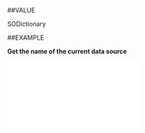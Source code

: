 
##VALUE

SODictionary


##EXAMPLE

**Get the name of the current data source**



![](..\..\Examples\vbs\Database.Dictionary.vbs.txt)

